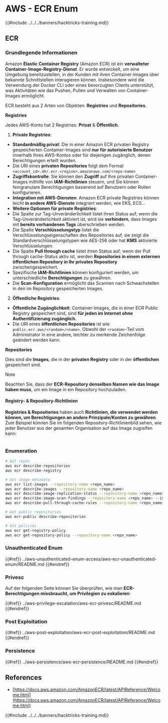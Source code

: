 # AWS - ECR Enum

{{#include ../../../banners/hacktricks-training.md}}

## ECR

### Grundlegende Informationen

Amazon **Elastic Container Registry** (Amazon ECR) ist ein **verwalteter Container-Image-Registry-Dienst**. Er wurde entwickelt, um eine Umgebung bereitzustellen, in der Kunden mit ihren Container-Images über bekannte Schnittstellen interagieren können. Insbesondere wird die Verwendung der Docker CLI oder eines bevorzugten Clients unterstützt, was Aktivitäten wie das Pushen, Pullen und Verwalten von Container-Images ermöglicht.

ECR besteht aus 2 Arten von Objekten: **Registries** und **Repositories**.

**Registries**

Jedes AWS-Konto hat 2 Registries: **Privat** & **Öffentlich**.

1. **Private Registries**:

- **Standardmäßig privat**: Die in einer Amazon ECR privaten Registry gespeicherten Container-Images sind **nur für autorisierte Benutzer** innerhalb Ihres AWS-Kontos oder für diejenigen zugänglich, denen Berechtigungen erteilt wurden.
- Die URI eines **privaten Repositories** folgt dem Format `<account_id>.dkr.ecr.<region>.amazonaws.com/<repo-name>`
- **Zugriffskontrolle**: Sie können den **Zugriff** auf Ihre privaten Container-Images mithilfe von **IAM-Richtlinien** steuern, und Sie können feingranulare Berechtigungen basierend auf Benutzern oder Rollen konfigurieren.
- **Integration mit AWS-Diensten**: Amazon ECR private Registries können leicht **in andere AWS-Dienste** integriert werden, wie EKS, ECS...
- **Weitere Optionen für private Registries**:
- Die Spalte zur Tag-Unveränderlichkeit listet ihren Status auf; wenn die Tag-Unveränderlichkeit aktiviert ist, wird sie **verhindern**, dass Images mit **bereits vorhandenen Tags** überschrieben werden.
- Die Spalte **Verschlüsselungstyp** listet die Verschlüsselungseigenschaften des Repositories auf, sie zeigt die Standardverschlüsselungstypen wie AES-256 oder hat **KMS** aktivierte Verschlüsselungen.
- Die Spalte **Pull through cache** listet ihren Status auf; wenn der Pull through cache-Status aktiv ist, werden **Repositories in einem externen öffentlichen Repository in Ihr privates Repository** zwischengespeichert.
- Spezifische **IAM-Richtlinien** können konfiguriert werden, um unterschiedliche **Berechtigungen** zu gewähren.
- Die **Scan-Konfiguration** ermöglicht das Scannen nach Schwachstellen in den im Repository gespeicherten Images.

2. **Öffentliche Registries**:

- **Öffentliche Zugänglichkeit**: Container-Images, die in einer ECR Public Registry gespeichert sind, sind **für jeden im Internet ohne Authentifizierung zugänglich.**
- Die URI eines **öffentlichen Repositories** ist wie `public.ecr.aws/<random>/<name>`. Obwohl der `<random>`-Teil vom Administrator in eine andere, leichter zu merkende Zeichenfolge geändert werden kann.

**Repositories**

Dies sind die **Images**, die in der **privaten Registry** oder in der **öffentlichen** gespeichert sind.

> [!NOTE]
> Beachten Sie, dass der **ECR-Repository denselben Namen wie das Image haben muss**, um ein Image in ein Repository hochzuladen.

#### Registry- & Repository-Richtlinien

**Registries & Repositories** haben auch **Richtlinien, die verwendet werden können, um Berechtigungen an andere Prinzipale/Konten zu gewähren**. Zum Beispiel können Sie im folgenden Repository-Richtlinienbild sehen, wie jeder Benutzer aus der gesamten Organisation auf das Image zugreifen kann:

<figure><img src="../../../images/image (280).png" alt=""><figcaption></figcaption></figure>

### Enumeration
```bash
# Get repos
aws ecr describe-repositories
aws ecr describe-registry

# Get image metadata
aws ecr list-images --repository-name <repo_name>
aws ecr describe-images --repository-name <repo_name>
aws ecr describe-image-replication-status --repository-name <repo_name> --image-id <image_id>
aws ecr describe-image-scan-findings --repository-name <repo_name> --image-id <image_id>
aws ecr describe-pull-through-cache-rules --repository-name <repo_name> --image-id <image_id>

# Get public repositories
aws ecr-public describe-repositories

# Get policies
aws ecr get-registry-policy
aws ecr get-repository-policy --repository-name <repo_name>
```
### Unauthenticated Enum

{{#ref}}
../aws-unauthenticated-enum-access/aws-ecr-unauthenticated-enum/README.md
{{#endref}}

### Privesc

Auf der folgenden Seite können Sie überprüfen, wie man **ECR-Berechtigungen missbraucht, um Privilegien zu eskalieren**:

{{#ref}}
../aws-privilege-escalation/aws-ecr-privesc/README.md
{{#endref}}

### Post Exploitation

{{#ref}}
../aws-post-exploitation/aws-ecr-post-exploitation/README.md
{{#endref}}

### Persistence

{{#ref}}
../aws-persistence/aws-ecr-persistence/README.md
{{#endref}}

## References

- [https://docs.aws.amazon.com/AmazonECR/latest/APIReference/Welcome.html](https://docs.aws.amazon.com/AmazonECR/latest/APIReference/Welcome.html)

{{#include ../../../banners/hacktricks-training.md}}
